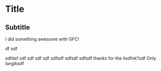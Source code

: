 # Title
## Subtitle

I did something awesome with GFC!
 
df
sdf
  
  

sdfdsf
sdf
sdf
sdf
sdf
sdfsdf
sdfsdf
sdfsdf
thanks for the lisdfnk?sdf
Only langiksdf
